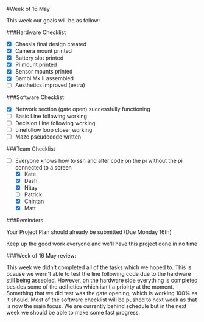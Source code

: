 #Week of 16 May

This week our goals will be as follow:

###Hardware Checklist
- [x] Chassis final design created
- [x] Camera mount printed
- [x] Battery slot printed
- [x] Pi mount printed
- [x] Sensor mounts printed
- [x] Bambi Mk II assembled
- [ ] Aesthetics Improved (extra) 

###Software Checklist
- [x] Network section (gate open) successfully functioning
- [ ] Basic Line following working
- [ ] Decision Line following working
- [ ] Linefollow loop closer working
- [ ] Maze pseudocode written

###Team Checklist
- [ ] Everyone knows how to ssh and alter code on the pi without the pi connected to a screen
    - [x] Kate
    - [x] Dash
    - [x] Nitay
    - [ ] Patrick
    - [x] Chintan
    - [x] Matt

###Reminders

Your Project Plan should already be submitted (Due Monday 16th)

Keep up the good work everyone and we'll have this project done in no time

###Week of 16 May review:

This week we didn't completed all of the tasks which we hoped to. This is bcause we wern't able to test the line following code due to the hardware still being assebled. However, on the hardware side everything is completed besides some of the aethetics which isn't a prioirty at the moment. Something that we did test was the gate opening, which is working 100% as it should. Most of the software checklist will be pushed to next week as that is now the main focus. We are currently behind schedule but in the next week we should be able to make some fast progress.


